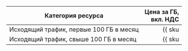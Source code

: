 | Категория ресурса | Цена за ГБ,<br>вкл. НДС |
| --- | --: |
| Исходящий трафик, первые 100 ГБ в месяц | {{ sku|RUB|network.egress.inet|string }} |
| Исходящий трафик, свыше 100 ГБ в месяц | {{ sku|RUB|network.egress.inet|pricingRate.100|string }} |